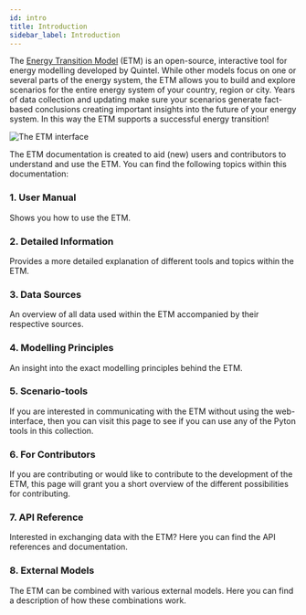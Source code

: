 ```yaml
---
id: intro
title: Introduction
sidebar_label: Introduction
---
```


The [Energy Transition Model](https://energytransitionmodel.com/?locale=en) (ETM) is an open-source, interactive tool for energy modelling developed by Quintel. While other models focus on one or several parts of the energy system, the ETM allows you to build and explore scenarios for the entire energy system of your country, region or city. Years of data collection and updating make sure your scenarios generate fact-based conclusions creating important insights into the future of your energy system. In this way the ETM supports a successful energy transition! 

![The ETM interface](/img/docs/etm.png)

The ETM documentation is created to aid (new) users and contributors to understand and use the ETM. You can find the following topics within this documentation:

### 1. User Manual
Shows you how to use the ETM. 

### 2. Detailed Information
Provides a more detailed explanation of different tools and topics within the ETM. 

### 3. Data Sources
An overview of all data used within the ETM accompanied by their respective sources. 

### 4. Modelling Principles
An insight into the exact modelling principles behind the ETM.

### 5. Scenario-tools
If you are interested in communicating with the ETM without using the web-interface, then you can visit this page to see if you can use any of the Pyton tools in this collection.

### 6. For Contributors
If you are contributing or would like to contribute to the development of the ETM, this page will grant you a short overview of the different possibilities for contributing. 

### 7. API Reference
Interested in exchanging data with the ETM? Here you can find the API references and documentation. 

### 8. External Models
The ETM can be combined with various external models. Here you can find a description of how these combinations work.
